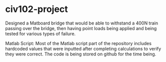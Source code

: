 # civ102-project

Designed a Matboard bridge that would be able to withstand a 400N train passing over the bridge, then having point loads being applied and being tested for various types of failure. 

Matlab Script: Most of the Matlab script part of the repository includes hardcoded values that were inputted after completing calculations to verify they were correct. The code is being stored on github for the time being. 
